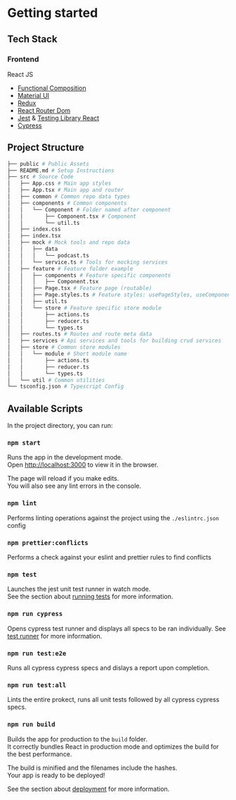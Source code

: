 # Getting started

## Tech Stack

### Frontend

React JS
  - [Functional Composition](https://reactjs.org/docs/components-and-props.html)
  - [Material UI](https://material-ui.com/)
  - [Redux](https://redux.js.org/introduction/getting-started)
  - [React Router Dom](https://reactrouter.com/web/guides/quick-start)
  - [Jest](https://jestjs.io/docs/en/getting-started) & [Testing Library React](https://testing-library.com/docs/react-testing-library/intro/)
  - [Cypress](https://docs.cypress.io/guides/overview/why-cypress.html)


## Project Structure

```sh
├── public # Public Assets
├── README.md # Setup Instructions
├── src # Source Code
│   ├── App.css # Main app styles
│   ├── App.tsx # Main app and router
│   ├── common # Common repo data types
│   ├── components # Common components
│   │   └── Component # Folder named after component
│   │       ├── Component.tsx # Component
│   │       └── util.ts
│   ├── index.css
│   ├── index.tsx
│   ├── mock # Mock tools and repo data
│   │   ├── data
│   │   │   └── podcast.ts
│   │   └── service.ts # Tools for mocking services
│   ├── feature # Feature folder example
│   │   ├── components # Feature specific components
│   │   │   ├── Component.tsx
│   │   ├── Page.tsx # Feature page (routable)
│   │   ├── Page.styles.ts # Feature styles: usePageStyles, useComponentStyles
│   │   ├── util.ts
│   │   └── store # Feature specific store module
│   │       ├── actions.ts
│   │       ├── reducer.ts
│   │       └── types.ts
│   ├── routes.ts # Routes and route meta data
│   ├── services # Api services and tools for building crud services
│   ├── store # Common store modules
│   │   └── module # Short module name
│   │       ├── actions.ts
│   │       ├── reducer.ts
│   │       └── types.ts
│   └── util # Common utilities
└── tsconfig.json # Typescript Config

```

## Available Scripts

In the project directory, you can run:

### `npm start`

Runs the app in the development mode.\
Open [http://localhost:3000](http://localhost:3000) to view it in the browser.

The page will reload if you make edits.\
You will also see any lint errors in the console.

### `npm lint`

Performs linting operations against the project using the `./eslintrc.json` config

### `npm prettier:conflicts`

Performs a check against your eslint and prettier rules to find conflicts

### `npm test`

Launches the jest unit test runner in watch mode.\
See the section about [running tests](https://facebook.github.io/create-react-app/docs/running-tests) for more information.

### `npm run cypress`

Opens cypress test runner and displays all specs to be ran individually.
See [test runner](https://docs.cypress.io/guides/core-concepts/test-runner.html#Overview) for more information.

### `npm run test:e2e`

Runs all cypress cypress specs and dislays a report upon completion.

### `npm run test:all`

Lints the entire prokect, runs all unit tests followed by all cypress cypress specs.

### `npm run build`

Builds the app for production to the `build` folder.\
It correctly bundles React in production mode and optimizes the build for the best performance.

The build is minified and the filenames include the hashes.\
Your app is ready to be deployed!

See the section about [deployment](https://facebook.github.io/create-react-app/docs/deployment) for more information.

